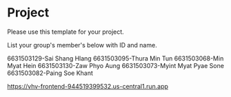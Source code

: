 Project
=============
Please use this template for your project.

List your group's member's below with ID and name.

6631503129-Sai Shang Hlang
6631503095-Thura Min Tun
6631503068-Min Myat Hein
6631503130-Zaw Phyo Aung
6631503073-Myint Myat Pyae Sone
6631503082-Paing Soe Khant

https://vhv-frontend-944519399532.us-central1.run.app